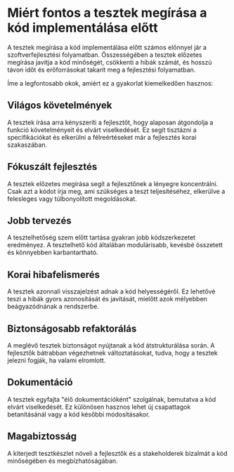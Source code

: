 # Miért fontos a tesztek megírása a kód implementálása előtt

A tesztek megírása a kód implementálása előtt számos előnnyel jár a szoftverfejlesztési folyamatban. Összességében a tesztek előzetes megírása javítja a kód minőségét, csökkenti a hibák számát, és hosszú távon időt és erőforrásokat takarít meg a fejlesztési folyamatban.

Íme a legfontosabb okok, amiért ez a gyakorlat kiemelkedően hasznos:

## Világos követelmények

A tesztek írása arra kényszeríti a fejlesztőt, hogy alaposan átgondolja a funkció követelményeit és elvárt viselkedését. Ez segít tisztázni a specifikációkat és elkerülni a félreértéseket már a fejlesztés korai szakaszában.

## Fókuszált fejlesztés

A tesztek előzetes megírása segít a fejlesztőnek a lényegre koncentrálni. Csak azt a kódot írja meg, ami szükséges a teszt teljesítéséhez, elkerülve a felesleges vagy túlbonyolított megoldásokat.

## Jobb tervezés

A tesztelhetőség szem előtt tartása gyakran jobb kódszerkezetet eredményez. A tesztelhető kód általában modulárisabb, kevésbé összetett és könnyebben karbantartható.

## Korai hibafelismerés

A tesztek azonnali visszajelzést adnak a kód helyességéről. Ez lehetővé teszi a hibák gyors azonosítását és javítását, mielőtt azok mélyebben beágyazódnának a rendszerbe.

## Biztonságosabb refaktorálás

A meglévő tesztek biztonságot nyújtanak a kód átstrukturálása során. A fejlesztők bátrabban végezhetnek változtatásokat, tudva, hogy a tesztek jelezni fogják, ha valami elromlott.

## Dokumentáció

A tesztek egyfajta "élő dokumentációként" szolgálnak, bemutatva a kód elvárt viselkedését. Ez különösen hasznos lehet új csapattagok betanításánál vagy a kód későbbi módosításakor.

## Magabiztosság

A kiterjedt tesztkészlet növeli a fejlesztők és a stakeholderek bizalmát a kód minőségében és megbízhatóságában.